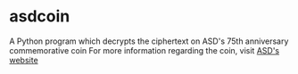 # asdcoin
A Python program which decrypts the ciphertext on ASD's 75th anniversary commemorative coin
For more information regarding the coin, visit [ASD's website](https://www.asd.gov.au/75th-anniversary/events/2022-09-01-75th-anniversary-commemorative-coin)
